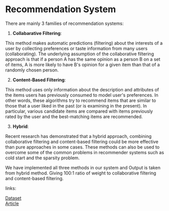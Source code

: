 # Recommendation System

There are mainly 3 families of recommendation systems:

1. **Collabarative Filtering**:

This method makes automatic predictions (filtering) about the interests of a user by collecting preferences or taste information from many users (collaborating). The underlying assumption of the collaborative filtering approach is that if a person A has the same opinion as a person B on a set of items, A is more likely to have B's opinion for a given item than that of a randomly chosen person.

2. **Content-Based Filtering**:

This method uses only information about the description and attributes of the items users has previously consumed to model user's preferences. In other words, these algorithms try to recommend items that are similar to those that a user liked in the past (or is examining in the present). In particular, various candidate items are compared with items previously rated by the user and the best-matching items are recommended.

3. **Hybrid**:

Recent research has demonstrated that a hybrid approach, combining collaborative filtering and content-based filtering could be more effective than pure approaches in some cases. These methods can also be used to overcome some of the common problems in recommender systems such as cold start and the sparsity problem.


We have implemented all three methods in our system and Output is taken from hybrid method.
Giving 100:1 ratio of weight to collaborative filtering and content-based filtering.


links:   

[Dataset](https://www.kaggle.com/gspmoreira/articles-sharing-reading-from-cit-deskdrop?select=shared_articles.csv)   
[Article](https://www.kaggle.com/gspmoreira/recommender-systems-in-python-101/notebook)

